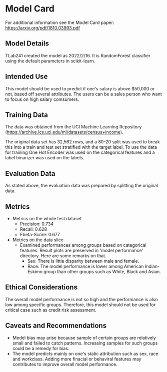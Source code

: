 # Model Card

For additional information see the Model Card paper: https://arxiv.org/pdf/1810.03993.pdf

## Model Details
TLab241 created the model as 2022/2/16. It is RandomForest classifier using the default parameters in scikit-learn.

## Intended Use
This model should be used to predict if one's salary is above $50,000 or not, based off several attributes. The users can be a sales person who want to focus on high salary comsumers.

## Training Data
The data was obtained from the UCI Machine Learning Repository
(https://archive.ics.uci.edu/ml/datasets/census+income). 

The original data set has 32,562 rows, and a 80-20 split was used to break this into a train and test set stratified with the target label. To use the data for training One Hot Encoder was used on the categorical features and a label binarizer was used on the labels.


## Evaluation Data
As stated above, the evaluation data was prepared by splitting the original data.

## Metrics
- Metrics on the whole test dataset
    - Precision: 0.734
    - Recall: 0.628
    - Fbeta-Score: 0.677
- Metrics on the data slice
    - Examined performances among groups based on categorical features. Result plots are preserved in 'model performance' directory. Here are some remarks on that.
        - Sex: There is little disparity between male and female.
        - Race: The model performance is lower among American Indian-Eskimo group than other groups such as White, Black and Asian.

## Ethical Considerations
The overall model performance is not so high and the performance is also low  among specific groups. Therefore, this model should not be used for critical case such as credit risk assessment. 

## Caveats and Recommendations
- Model bias may arise because sample of certain groups are relatively small and failed to catch patterns. Increasing samples for such groups could be a remedy for bias.
- The model predicts mainly on one's static attribution such as sex, race and workclass. Adding more finacial or behaviral features may contributes to improve overall model performance.